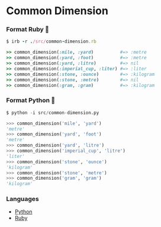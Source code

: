 # Common Dimension

### Format Ruby :gem:
```ruby
$ irb -r ./src/common-dimension.rb

>> common_dimension(:mile, :yard)          #=> :metre
>> common_dimension(:yard, :foot)          #=> :metre
>> common_dimension(:yard, :litre)         #=> nil
>> common_dimension(:imperial_cup, :liter) #=> :liter
>> common_dimension(:stone, :ounce)        #=> :kilogram
>> common_dimension(:stone, :metre)        #=> nil
>> common_dimension(:gram, :gram)          #=> :kilogram
```

### Format Python :snake:
```python
$ python -i src/common-dimension.py

>>> common_dimension('mile', 'yard')
'metre'
>>> common_dimension('yard', 'foot')
'metre'
>>> common_dimension('yard', 'litre')
>>> common_dimension('imperial_cup', 'litre')
'liter'
>>> common_dimension('stone', 'ounce')
'kilogram'
>>> common_dimension('stone', 'metre')
>>> common_dimension('gram', 'gram')
'kilogram'
```

### Languages
* [Python](./src/lotto.py)
* [Ruby](./src/lotto.rb)
